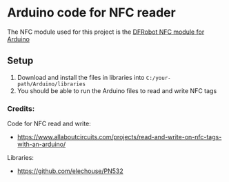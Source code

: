 # Arduino code for NFC reader

The NFC module used for this project is the [DFRobot NFC module for Arduino](http://www.raspberrypiwiki.com/index.php/NFC_Module_for_Arduino)

## Setup

1. Download and install the files in libraries into `C:/your-path/Arduino/libraries`
2. You should be able to run the Arduino files to read and write NFC tags

### Credits:
Code for NFC read and write:
- https://www.allaboutcircuits.com/projects/read-and-write-on-nfc-tags-with-an-arduino/

Libraries:
- https://github.com/elechouse/PN532